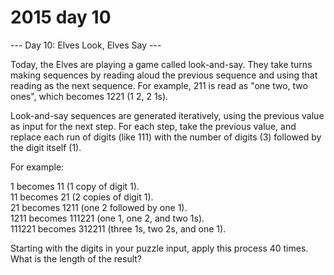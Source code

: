 # 2015 day 10

--- Day 10: Elves Look, Elves Say ---

Today, the Elves are playing a game called look-and-say.  They take turns making sequences by reading aloud the previous sequence and using that reading as the next sequence.  For example, 211 is read as "one two, two ones", which becomes 1221 (1 2, 2 1s).



Look-and-say sequences are generated iteratively, using the previous value as input for the next step.  For each step, take the previous value, and replace each run of digits (like 111) with the number of digits (3) followed by the digit itself (1).



For example:



1 becomes 11 (1 copy of digit 1).\
11 becomes 21 (2 copies of digit 1).\
21 becomes 1211 (one 2 followed by one 1).\
1211 becomes 111221 (one 1, one 2, and two 1s).\
111221 becomes 312211 (three 1s, two 2s, and one 1).



Starting with the digits in your puzzle input, apply this process 40 times.  What is the length of the result?



